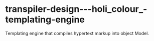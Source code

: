 # transpiler-design---holi_colour_-templating-engine
Templating engine that compiles hypertext markup into object Model. 
